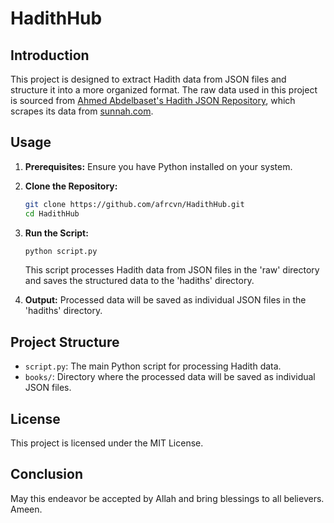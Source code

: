 # HadithHub

## Introduction

This project is designed to extract Hadith data from JSON files and structure it into a more organized format. The raw data used in this project is sourced from [Ahmed Abdelbaset's Hadith JSON Repository](https://github.com/A7med3bdulBaset/hadith-json), which scrapes its data from [sunnah.com](https://sunnah.com).

## Usage

1. **Prerequisites:** Ensure you have Python installed on your system.

2. **Clone the Repository:**
   ```bash
   git clone https://github.com/afrcvn/HadithHub.git
   cd HadithHub
   ```
3. **Run the Script:**
   ```bash
   python script.py
   ```
    This script processes Hadith data from JSON files in the 'raw' directory and saves the structured data to the 'hadiths' directory.

4. **Output:** Processed data will be saved as individual JSON files in the 'hadiths' directory.

## Project Structure

- `script.py`: The main Python script for processing Hadith data.
- `books/`: Directory where the processed data will be saved as individual JSON files.

## License
This project is licensed under the MIT License.

## Conclusion
May this endeavor be accepted by Allah and bring blessings to all believers. Ameen.


